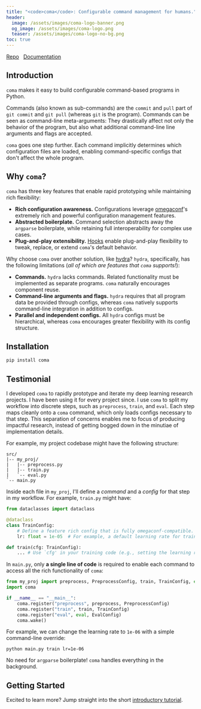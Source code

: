 ```yaml
---
title: "<code>coma</code>: Configurable command management for humans."
header:
  image: /assets/images/coma-logo-banner.png
  og_image: /assets/images/coma-logo.png
  teaser: /assets/images/coma-logo-no-bg.png
toc: true
---
```


<i class="fab fa-fw fa-github"></i> [Repo](https://github.com/francois-rd/coma/) &nbsp;
<i class="fa-solid fa-book"></i> [Documentation](https://coma.readthedocs.io/)

## Introduction

`coma` makes it easy to build configurable command-based programs in Python.

Commands (also known as sub-commands) are the `commit` and `pull` part of
`git commit` and `git pull` (whereas `git` is the program). Commands can
be seen as command-line meta-arguments: They drastically affect not only the
behavior of the program, but also what additional command-line line arguments
and flags are accepted.

`coma` goes one step further. Each command implicitly determines which configuration
files are loaded, enabling command-specific configs that don't affect the whole
program.

## Why `coma`?

`coma` has three key features that enable rapid prototyping while maintaining rich flexibility:
  * **Rich configuration awareness.** Configurations leverage [omegaconf](https://github.com/omry/omegaconf/)'s extremely rich and powerful configuration management features.
  * **Abstracted boilerplate.** Command selection abstracts away the `argparse` boilerplate, while retaining full interoperability for complex use cases.
  * **Plug-and-play extensibility.** [Hooks](https://en.wikipedia.org/wiki/Hooking) enable plug-and-play flexibility to tweak, replace, or extend `coma`'s default behavior.

Why choose `coma` over another solution, like
[hydra](https://hydra.cc>)? `hydra`, specifically, has the following
limitations (*all of which are features that `coma` supports!*):
 * **Commands.** `hydra` lacks commands. Related functionality must be implemented as separate programs. `coma` naturally encourages component reuse.
 * **Command-line arguments and flags.** `hydra` requires that all program data be provided through configs, whereas `coma` natively supports command-line integration in addition to configs.
 * **Parallel and independent configs.** All `hydra` configs must be hierarchical, whereas `coma` encourages greater flexibility with its config structure.

## Installation

```bash
pip install coma
```

## Testimonial

I developed `coma` to rapidly prototype and iterate my deep learning research projects. I have been using it for every project since.
I use `coma` to split my workflow into discrete steps, such as `preprocess`,
`train`, and `eval`. Each step maps cleanly onto a `coma` command, which
only loads configs necessary to that step. This separation of concerns enables
me to focus of producing impactful research, instead of getting bogged down in the
minutiae of implementation details.

For example, my project codebase might have the following structure:

```
src/
|-- my_proj/
|   |-- preprocess.py
|   |-- train.py
|   `-- eval.py
`-- main.py
```

Inside each file in `my_proj`, I'll define a *command* and a *config* for that step in my workflow. For example, `train.py` might have:

```python
from dataclasses import dataclass

@dataclass
class TrainConfig:
    # Define a feature rich config that is fully omegaconf-compatible.
    lr: float = 1e-05  # For example, a default learning rate for training.

def train(cfg: TrainConfig):
    ... # Use `cfg' in your training code (e.g., setting the learning rate).
```

In `main.py`, only **a single line of code** is required to enable each command to access all the rich functionality of `coma`:

```python
from my_proj import preprocess, PreprocessConfig, train, TrainConfig, eval, EvalConfig
import coma

if __name__ == "__main__":
    coma.register("preprocess", preprocess, PreprocessConfig)
    coma.register("train", train, TrainConfig)
    coma.register("eval", eval, EvalConfig)
    coma.wake()
```

For example, we can change the learning rate to `1e-06` with a simple command-line override:

```
python main.py train lr=1e-06
```

No need for `argparse` boilerplate! `coma` handles everything in the background.

## Getting Started

Excited to learn more? Jump straight into the short [introductory tutorial](https://coma.readthedocs.io/en/latest/tutorials/intro.html).


